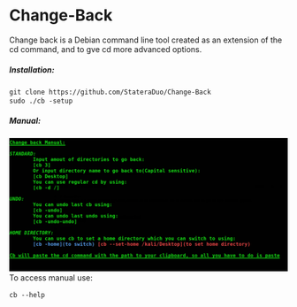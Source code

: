 # Change-Back
Change back is a Debian command line tool created as an extension of the cd command, and to gve cd more advanced options.

##### *Installation:*
```
git clone https://github.com/StateraDuo/Change-Back
sudo ./cb -setup
```
##### *Manual:*

![Screenshot](Manual.png)
To access manual use:
```
cb --help
```

